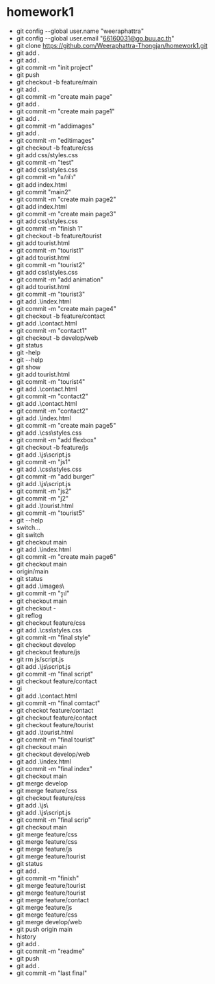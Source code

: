 # homework1
- git config --global user.name "weeraphattra"
- git config --global user.email "66160031@go.buu.ac.th"
- git clone https://github.com/Weeraphattra-Thongjan/homework1.git
- git add .
- git add .
- git commit -m "init project"
- git push
- git checkout -b feature/main
- git add .
- git commit -m "create main page"
- git add .
- git commit -m "create main page1"
- git add .
- git commit -m "addimages"
- git add .
- git commit -m "editimages"
- git checkout -b feature/css
- git add css/styles.css
- git commit -m "test"
- git add css\styles.css
- git commit -m "แก้หัว"
- git add index.html
- git commit "main2"
- git commit -m "create main page2"
- git add index.html
- git commit -m "create main page3"
- git add css\styles.css
- git commit -m "finish 1"
- git checkout -b feature/tourist
- git add tourist.html
- git commit -m "tourist1"
- git add tourist.html
- git commit -m "tourist2"
- git add css\styles.css
- git commit -m "add animation"
- git add tourist.html
- git commit -m "tourist3"
- git add .\index.html
- git commit -m "create main page4"
- git checkout -b feature/contact
- git add .\contact.html
- git commit -m "contact1"
- git checkout -b develop/web
- git status
- git -help
- git --help
- git show
- git add tourist.html
- git commit -m "tourist4"
- git add .\contact.html
- git commit -m "contact2"
- git add .\contact.html
- git commit -m "contact2"
- git add .\index.html
- git commit -m "create main page5"
- git add .\css\styles.css
- git commit -m "add flexbox"
- git checkout -b feature/js
- git add .\js\script.js
- git commit -m "js1"
- git add .\css\styles.css
- git commit -m "add burger"
- git add .\js\script.js
- git commit -m "js2"
- git commit -m "j2"
- git add .\tourist.html
- git commit -m "tourist5"
- git --help
- switch...
- git switch
- git checkout main
- git add .\index.html
- git commit -m "create main page6"
- git checkout main
- origin/main
- git status
- git add .\images\
- git commit -m "รูป"
- git checkout main
- git checkout -
- git reflog
- git checkout feature/css
- git add .\css\styles.css
- git commit -m "final style"
- git checkout develop
- git checkout feature/js
- git rm js/script.js
- git add .\js\script.js
- git commit -m "final script"
- git checkout feature/contact
- gi
- git add .\contact.html
- git commit -m "final comtact"
- git checkot feature/contact
- git checkout feature/contact
- git checkout  feature/tourist
- git add .\tourist.html
- git commit -m "final tourist"
- git checkout main
- git checkout  develop/web
- git add .\index.html
- git commit -m "final index"
- git checkout main
- git merge develop
- git merge feature/css
- git checkout feature/css
- git add .\js\
- git add .\js\script.js
- git commit -m "final scrip"
- git checkout main
- git merge feature/css
- git merge feature/css
- git merge feature/js
- git merge feature/tourist
- git status
- git add .
- git commit -m "finixh"
- git merge feature/tourist
- git merge feature/tourist
- git merge feature/contact
- git merge feature/js
- git merge feature/css
- git merge develop/web
- git push origin main
- history
- git add .
- git commit -m "readme"
- git push
- git add .
- git commit -m "last final"